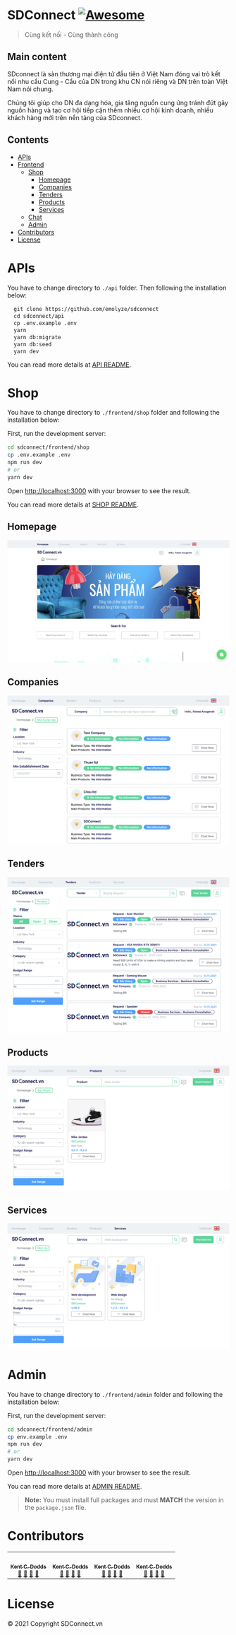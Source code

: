 # SDConnect [![Awesome](https://awesome.re/badge.svg)](https://dev.sdconnect.vn)

> Cùng kết nối - Cùng thành công

## Main content

SDconnect là sàn thương mại điện tử đầu tiên ở Việt Nam đóng vai trò kết nối nhu cầu Cung - Cầu của DN trong khu CN nói riêng và DN trên toàn Việt Nam nói chung.

Chúng tôi giúp cho DN đa dạng hóa, gia tăng nguồn cung ứng tránh đứt gãy nguồn hàng và tạo cơ hội tiếp cận thêm nhiều cơ hội kinh doanh, nhiều khách hàng mới trên nền tảng của SDconnect.

## Contents

- [APIs](#apis)
- [Frontend](#shop)
  - [Shop](#shop)
    - [Homepage](#homepage)
    - [Companies](#companies)
    - [Tenders](#tenders)
    - [Products](#products)
    - [Services](#services)
  - [Chat](#chat)
  - [Admin](#admin)
- [Contributors](#contributors)
- [License](#license)

# APIs

You have to change directory to `./api` folder. Then following the installation below:

```git
  git clone https://github.com/emolyze/sdconnect
  cd sdconnect/api
  cp .env.example .env
  yarn
  yarn db:migrate
  yarn db:seed
  yarn dev
```

You can read more details at [API README](api/README.MD).

# Shop

You have to change directory to `./frontend/shop` folder and following the installation below:

First, run the development server:

```bash
cd sdconnect/frontend/shop
cp .env.example .env
npm run dev
# or
yarn dev
```

Open [http://localhost:3000](http://localhost:3000) with your browser to see the result.

You can read more details at [SHOP README](frontend/shop/README.md).

## Homepage

![image info](./sdcomponents/public/images/Homepage.png)

## Companies

![image info](./sdcomponents/public/images/Companies.png)

## Tenders

![image info](./sdcomponents/public/images/Tenders.png)

## Products

![image info](./sdcomponents/public/images/Products.png)

## Services

![image info](./sdcomponents/public/images/Services.png)

# Admin

You have to change directory to `./frontend/admin` folder and following the installation below:

First, run the development server:

```bash
cd sdconnect/frontend/admin
cp env.example .env
npm run dev
# or
yarn dev
```

Open [http://localhost:3000](http://localhost:3000) with your browser to see the result.

You can read more details at [ADMIN README](frontend/admin/README.md).

> **Note:** You must install full packages and must **MATCH** the version in the `package.json` file.

# **Contributors**

<table>
  <tr>
    <td align="center">
        <a href="https://github.com/dcongtinh"><img src="https://avatars.githubusercontent.com/u/1500684?v=3?s=100" width="100px;" alt=""/><br /><sub><b>Kent C. Dodds</b></sub></a><br /><a href="#question-kentcdodds" title="Answering Questions">💬</a> <a href="https://github.com/all-contributors/all-contributors/commits?author=kentcdodds" title="Documentation">📖</a> <a href="https://github.com/all-contributors/all-contributors/pulls?q=is%3Apr+reviewed-by%3Akentcdodds" title="Reviewed Pull Requests">👀</a> <a href="#talk-kentcdodds" title="Talks">📢</a>
    </td>
    <td align="center">
        <a href="https://github.com/dcongtinh"><img src="https://avatars.githubusercontent.com/u/1500684?v=3?s=100" width="100px;" alt=""/><br /><sub><b>Kent C. Dodds</b></sub></a><br /><a href="#question-kentcdodds" title="Answering Questions">💬</a> <a href="https://github.com/all-contributors/all-contributors/commits?author=kentcdodds" title="Documentation">📖</a> <a href="https://github.com/all-contributors/all-contributors/pulls?q=is%3Apr+reviewed-by%3Akentcdodds" title="Reviewed Pull Requests">👀</a> <a href="#talk-kentcdodds" title="Talks">📢</a>
    </td>
    <td align="center">
        <a href="https://github.com/dcongtinh"><img src="https://avatars.githubusercontent.com/u/1500684?v=3?s=100" width="100px;" alt=""/><br /><sub><b>Kent C. Dodds</b></sub></a><br /><a href="#question-kentcdodds" title="Answering Questions">💬</a> <a href="https://github.com/all-contributors/all-contributors/commits?author=kentcdodds" title="Documentation">📖</a> <a href="https://github.com/all-contributors/all-contributors/pulls?q=is%3Apr+reviewed-by%3Akentcdodds" title="Reviewed Pull Requests">👀</a> <a href="#talk-kentcdodds" title="Talks">📢</a>
    </td>
    <td align="center">
        <a href="https://github.com/dcongtinh"><img src="https://avatars.githubusercontent.com/u/1500684?v=3?s=100" width="100px;" alt=""/><br /><sub><b>Kent C. Dodds</b></sub></a><br /><a href="#question-kentcdodds" title="Answering Questions">💬</a> <a href="https://github.com/all-contributors/all-contributors/commits?author=kentcdodds" title="Documentation">📖</a> <a href="https://github.com/all-contributors/all-contributors/pulls?q=is%3Apr+reviewed-by%3Akentcdodds" title="Reviewed Pull Requests">👀</a> <a href="#talk-kentcdodds" title="Talks">📢</a>
    </td>
  </tr>
</table>

# **License**

© 2021 Copyright SDConnect.vn
